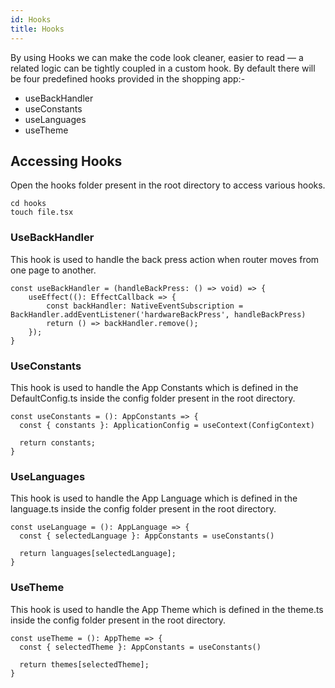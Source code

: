 ```yaml
---
id: Hooks
title: Hooks
---
```


By using Hooks we can make the code look cleaner, easier to read — a related logic can be tightly coupled in a custom hook.
By default there will be four predefined hooks provided in the shopping app:-
* useBackHandler
* useConstants
* useLanguages
* useTheme

## Accessing Hooks
Open the hooks folder present in the root directory to access various hooks.

```
cd hooks
touch file.tsx
```

### UseBackHandler
This hook is used to handle the back press action when router moves from one page to another.

```
const useBackHandler = (handleBackPress: () => void) => {
    useEffect((): EffectCallback => {
        const backHandler: NativeEventSubscription = BackHandler.addEventListener('hardwareBackPress', handleBackPress)
        return () => backHandler.remove();
    });
}
```

### UseConstants
This hook is used to handle the App Constants which is defined in the DefaultConfig.ts inside the config folder present in the root directory.

```
const useConstants = (): AppConstants => {
  const { constants }: ApplicationConfig = useContext(ConfigContext)

  return constants;
}
```

### UseLanguages
This hook is used to handle the App Language which is defined in the language.ts inside the config folder present in the root directory.

```
const useLanguage = (): AppLanguage => {
  const { selectedLanguage }: AppConstants = useConstants()

  return languages[selectedLanguage];
}
```

### UseTheme
This hook is used to handle the App Theme which is defined in the theme.ts inside the config folder present in the root directory.

```
const useTheme = (): AppTheme => {
  const { selectedTheme }: AppConstants = useConstants()

  return themes[selectedTheme];
}
```
